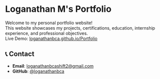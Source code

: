 # Loganathan M's Portfolio

Welcome to my personal portfolio website!  
This website showcases my projects, certifications, education, internship experience, and professional objectives.  
Live Demo: [loganathanbca.github.io/Portfolio](https://loganathanbca.github.io/Portfolio/)

## 📞 Contact

- **Email**: loganathanbcashift2@gmail.com  
- **GitHub**: [@loganathanbca](https://github.com/loganathanbca)
